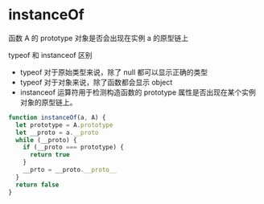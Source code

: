 # instanceOf

函数 A 的 prototype 对象是否会出现在实例 a 的原型链上

typeof 和 instanceof 区别

- typeof 对于原始类型来说，除了 null 都可以显示正确的类型
- typeof 对于对象来说，除了函数都会显示 object
- instanceof 运算符用于检测构造函数的 prototype 属性是否出现在某个实例对象的原型链上。

```javascript
function instanceOf(a, A) {
  let prototype = A.prototype
  let __proto = a.__proto
  while (__proto) {
    if (__proto === prototype) {
      return true
    }
    __prto = __proto.__proto__
  }
  return false
}
```
